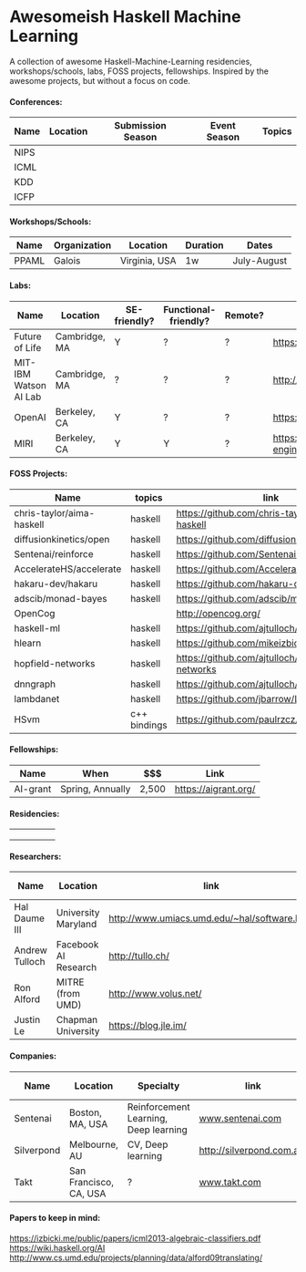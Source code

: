 # Awesomeish Haskell Machine Learning
A collection of awesome Haskell-Machine-Learning residencies, workshops/schools, labs, FOSS projects, fellowships. Inspired by the awesome projects, but without a focus on code.

#### Conferences:

| Name | Location | Submission Season | Event Season | Topics |
|------|----------|-------------------|--------------|--------|
| NIPS |          |                   |              |        |
| ICML |          |                   |              |        |
| KDD  |          |                   |              |        |
| ICFP |          |                   |              |        |

#### Workshops/Schools:

| Name  | Organization | Location      | Duration | Dates              |
|-------|--------------|---------------|----------|--------------------|
| PPAML | Galois       | Virginia, USA | 1w       | July-August        |

#### Labs:

| Name                  | Location      | SE-friendly? | Functional-friendly? | Remote? | Link                                                                             |
|-----------------------|---------------|--------------|----------------------| --------|----------------------------------------------------------------------------------|
| Future of Life        | Cambridge, MA | Y            |                    ? | ?       | https://futureoflife.org/get-involved/                                           |
| MIT-IBM Watson AI Lab | Cambridge, MA | ?            |                    ? | ?       | http://mitibmwatsonailab.mit.edu/                                                |
| OpenAI                | Berkeley, CA  | Y            |                    ? | ?       | https://openai.com/                                                              |
| MIRI                  | Berkeley, CA  | Y            |                    Y | ?       | https://intelligence.org/2017/04/30/software-engineer-internship-staff-openings/ |


#### FOSS Projects:

| Name                      | topics  |link                                          |
|---------------------------|---------|----------------------------------------------|
| chris-taylor/aima-haskell | haskell | https://github.com/chris-taylor/aima-haskell |
| diffusionkinetics/open    | haskell | https://github.com/diffusionkinetics/open    |
| Sentenai/reinforce        | haskell | https://github.com/Sentenai/reinforce        |
| AccelerateHS/accelerate   | haskell | https://github.com/AccelerateHS/accelerate   |
| hakaru-dev/hakaru         | haskell | https://github.com/hakaru-dev/hakaru         |
| adscib/monad-bayes        | haskell | https://github.com/adscib/monad-bayes        |
| OpenCog                   |         | http://opencog.org/                          |
| haskell-ml                | haskell | https://github.com/ajtulloch/haskell-ml      |
| hlearn                    | haskell | https://github.com/mikeizbicki/HLearn        |
| hopfield-networks         | haskell | https://github.com/ajtulloch/hopfield-networks |
| dnngraph                  | haskell | https://github.com/ajtulloch/dnngraph |
| lambdanet                 | haskell | https://github.com/jbarrow/LambdaNet |
| HSvm                      | c++ bindings | https://github.com/paulrzcz/HSvm |



#### Fellowships:

| Name     | When             | $$$   | Link                 |
|----------|------------------|-------|----------------------|
| AI-grant | Spring, Annually | 2,500 | https://aigrant.org/ |

#### Residencies:

|   |   |   |   |   |
|---|---|---|---|---|
|   |   |   |   |   |
|   |   |   |   |   |
|   |   |   |   |   |


#### Researchers:

|Name            | Location              | link                                           | last-update | Source                                                                           |
|----------------|-----------------------|------------------------------------------------|-------------|----------------------------------------------------------------------------------|
| Hal Daume III  | University Maryland   | http://www.umiacs.umd.edu/~hal/software.html   | 9/13/2017   | https://stackoverflow.com/questions/2268885/machine-learning-in-ocaml-or-haskell |
| Andrew Tulloch | Facebook AI Research  | http://tullo.ch/                               |             | https://github.com/ajtulloch |
| Ron Alford     | MITRE (from UMD)      | http://www.volus.net/                          | 2016-04-12  | https://mail.haskell.org/pipermail/haskell-cafe/2010-May/077343.html |
| Justin Le      | Chapman University    | https://blog.jle.im/                           |             | |

#### Companies:

| Name          | Location               | Specialty                                      | link                      | FOSS projects |
|---------------|------------------------|------------------------------------------------|---------------------------|---------------|
| Sentenai      | Boston, MA, USA        | Reinforcement Learning, Deep learning          | www.sentenai.com          | reinforce     |
| Silverpond    | Melbourne, AU          | CV, Deep learning                              | http://silverpond.com.au/ |               |
| Takt          | San Francisco, CA, USA | ?                                              | www.takt.com              | tensorflow-hs |

#### Papers to keep in mind:

https://izbicki.me/public/papers/icml2013-algebraic-classifiers.pdf
https://wiki.haskell.org/AI
http://www.cs.umd.edu/projects/planning/data/alford09translating/
